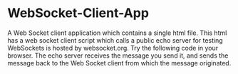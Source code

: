 # WebSocket-Client-App
A Web Socket client application which contains a single html file. This html has a web socket client script which calls a public echo server for testing WebSockets is hosted by websocket.org. Try the following code in your browser. The echo server receives the message you send it, and sends the message back to the Web Socket client from which the message originated.
